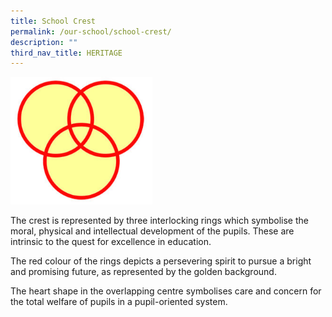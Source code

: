 ```yaml
---
title: School Crest
permalink: /our-school/school-crest/
description: ""
third_nav_title: HERITAGE
---
```

<img src="/images/Homepage/school_crest-300x269.jpg" style="width:45%">

The crest is represented by three interlocking rings which symbolise the moral, physical and intellectual development of the pupils. These are intrinsic to the quest for excellence in education.

The red colour of the rings depicts a persevering spirit to pursue a bright and promising future, as represented by the golden background.

The heart shape in the overlapping centre symbolises care and concern for the total welfare of pupils in a pupil-oriented system.